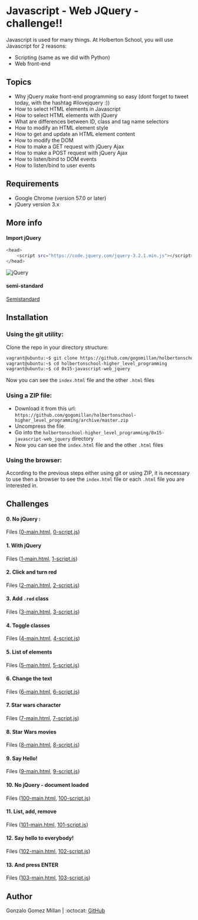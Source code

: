# Javascript - Web JQuery - challenge!!
Javascript is used for many things. At Holberton School, you will use Javascript for 2 reasons:
- Scripting (same as we did with Python)
- Web front-end

## Topics
* Why jQuery make front-end programming so easy (dont forget to tweet today, with the hashtag #ilovejquery :))
* How to select HTML elements in Javascript
* How to select HTML elements with jQuery
* What are differences between ID, class and tag name selectors
* How to modify an HTML element style
* How to get and update an HTML element content
* How to modify the DOM
* How to make a GET request with jQuery Ajax
* How to make a POST request with jQuery Ajax
* How to listen/bind to DOM events
* How to listen/bind to user events

## Requirements
* Google Chrome (version 57.0 or later)
* jQuery version 3.x

## More info

#### Import jQuery
```bash wrap
<head>
    <script src="https://code.jquery.com/jquery-3.2.1.min.js"></script>
</head>
```

![jQuery](/assets/1f1ihd.jpg)

#### semi-standard
[Semistandard](https://intranet.hbtn.io/rltoken/FuXjfOYe18hUXCDoyMxBSg)

## Installation

### Using the git utility:
Clone the repo in your directory structure:
```bash wrap
vagrant@ubuntu:~$ git clone https://github.com/gogomillan/holbertonschool-higher_level_programming.git
vagrant@ubuntu:~$ cd holbertonschool-higher_level_programming
vagrant@ubuntu:~$ cd 0x15-javascript-web_jquery
```
Now you can see the `index.html` file and the other `.html` files

### Using a ZIP file:
* Download it from this url: `https://github.com/gogomillan/holbertonschool-higher_level_programming/archive/master.zip`
* Uncompress the file
* Go into the `holbertonschool-higher_level_programming/0x15-javascript-web_jquery` directory
* Now you can see the `index.html` file and the other `.html` files

### Using the browser:
According to the previous steps either using git or using ZIP, it is necessary
to use then a browser to see the `index.html` file or each `.html` file you are
interested in.

## Challenges

#### 0. No jQuery : 
Files ([0-main.html](0-main.html), [0-script.js](0-script.js))

#### 1. With jQuery
Files ([1-main.html](1-main.html), [1-script.js](1-script.js))

#### 2. Click and turn red
Files ([2-main.html](2-main.html), [2-script.js](2-script.js))

#### 3. Add `.red` class
Files ([3-main.html](3-main.html), [3-script.js](3-script.js))

#### 4. Toggle classes
Files ([4-main.html](4-main.html), [4-script.js](4-script.js))

#### 5. List of elements
Files ([5-main.html](5-main.html), [5-script.js](5-script.js))

#### 6. Change the text
Files ([6-main.html](6-main.html), [6-script.js](6-script.js))

#### 7. Star wars character
Files ([7-main.html](7-main.html), [7-script.js](7-script.js))

#### 8. Star Wars movies
Files ([8-main.html](8-main.html), [8-script.js](8-script.js))

#### 9. Say Hello!
Files ([9-main.html](9-main.html), [9-script.js](9-script.js))

#### 10. No jQuery - document loaded
Files ([100-main.html](100-main.html), [100-script.js](100-script.js))

#### 11. List, add, remove
Files ([101-main.html](101-main.html), [101-script.js](101-script.js))

#### 12. Say hello to everybody! 
Files ([102-main.html](102-main.html), [102-script.js](102-script.js))

#### 13. And press ENTER
Files ([103-main.html](103-main.html), [103-script.js](103-script.js))

## Author
Gonzalo Gomez Millan | :octocat: [GitHub](https://github.com/gogomillan)
